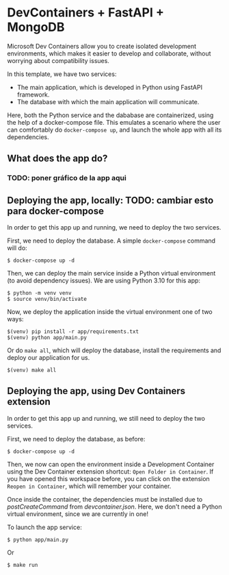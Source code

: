 # DevContainers + FastAPI + MongoDB

Microsoft Dev Containers allow you to create isolated development environments, which makes it easier to develop and collaborate, without worrying about compatibility issues.

In this template, we have two services:

- The main application, which is developed in Python using FastAPI framework.
- The database with which the main application will communicate.

Here, both the Python service and the dababase are containerized, using the help of a docker-compose file. This emulates a scenario where the user can comfortably do <code>docker-compose up</code>, and launch the whole app with all its dependencies.

## What does the app do?

### TODO: poner gráfico de la app aqui

## Deploying the app, locally: TODO: cambiar esto para docker-compose

In order to get this app up and running, we need to deploy the two services.

First, we need to deploy the database. A simple ```docker-compose``` command will do:
```
$ docker-compose up -d
```

Then, we can deploy the main service inside a Python virtual environment (to avoid dependency issues). We are using Python 3.10 for this app:
```
$ python -m venv venv
$ source venv/bin/activate
```

Now, we deploy the application inside the virtual environment one of two ways:
```
$(venv) pip install -r app/requirements.txt
$(venv) python app/main.py
```

Or do ```make all```, which will deploy the database, install the requirements and deploy our application for us.
```
$(venv) make all
```

## Deploying the app, using Dev Containers extension

In order to get this app up and running, we still need to deploy the two services.

First, we need to deploy the database, as before:
```
$ docker-compose up -d
```

Then, we now can open the environment inside a Development Container using the Dev Container extension shortcut: ```Open Folder in Container```. If you have opened this workspace before, you can click on the extension ```Reopen in Container```, which will remember your container.

Once inside the container, the dependencies must be installed due to *postCreateCommand* from *devcontainer.json*. Here, we don't need a Python virtual environment, since we are currently in one!

To launch the app service:
```
$ python app/main.py
```

Or
```
$ make run
```
